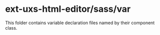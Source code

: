 # ext-uxs-html-editor/sass/var

This folder contains variable declaration files named by their component class.
